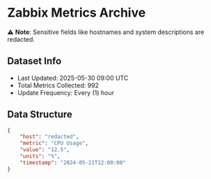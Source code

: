 # Zabbix Metrics Archive

⚠️ **Note**: Sensitive fields like hostnames and system descriptions are redacted.

## Dataset Info
- Last Updated: 2025-05-30 09:00 UTC
- Total Metrics Collected: 992
- Update Frequency: Every (1) hour

## Data Structure
```json
{
    "host": "redacted",
    "metric": "CPU Usage",
    "value": "12.5",
    "units": "%",
    "timestamp": "2024-05-21T12:00:00"
}
```
